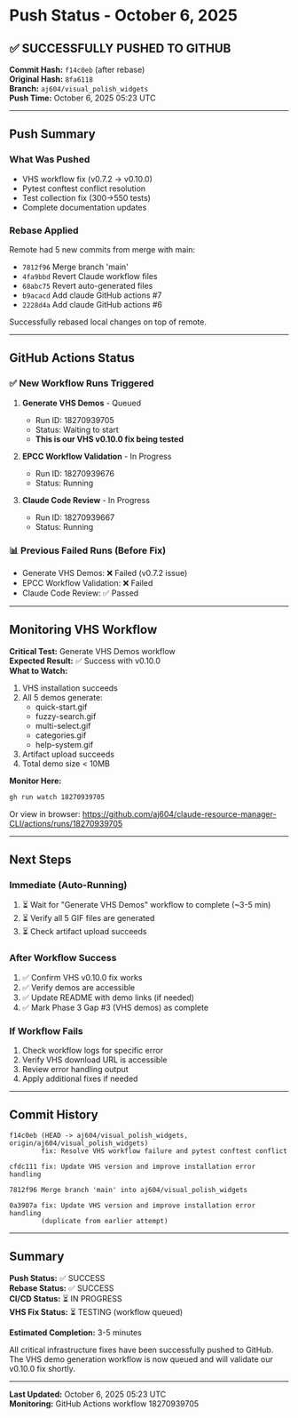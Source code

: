 # Push Status - October 6, 2025

## ✅ SUCCESSFULLY PUSHED TO GITHUB

**Commit Hash:** `f14c0eb` (after rebase)  
**Original Hash:** `8fa6118`  
**Branch:** `aj604/visual_polish_widgets`  
**Push Time:** October 6, 2025 05:23 UTC

---

## Push Summary

### What Was Pushed
- VHS workflow fix (v0.7.2 → v0.10.0)
- Pytest conftest conflict resolution
- Test collection fix (300→550 tests)
- Complete documentation updates

### Rebase Applied
Remote had 5 new commits from merge with main:
- `7812f96` Merge branch 'main'
- `4fa9bbd` Revert Claude workflow files
- `68abc75` Revert auto-generated files
- `b9acacd` Add claude GitHub actions #7
- `2228d4a` Add claude GitHub actions #6

Successfully rebased local changes on top of remote.

---

## GitHub Actions Status

### ✅ New Workflow Runs Triggered

1. **Generate VHS Demos** - Queued
   - Run ID: 18270939705
   - Status: Waiting to start
   - **This is our VHS v0.10.0 fix being tested**

2. **EPCC Workflow Validation** - In Progress
   - Run ID: 18270939676
   - Status: Running

3. **Claude Code Review** - In Progress
   - Run ID: 18270939667
   - Status: Running

### 📊 Previous Failed Runs (Before Fix)

- Generate VHS Demos: ❌ Failed (v0.7.2 issue)
- EPCC Workflow Validation: ❌ Failed
- Claude Code Review: ✅ Passed

---

## Monitoring VHS Workflow

**Critical Test:** Generate VHS Demos workflow  
**Expected Result:** ✅ Success with v0.10.0  
**What to Watch:**
1. VHS installation succeeds
2. All 5 demos generate:
   - quick-start.gif
   - fuzzy-search.gif
   - multi-select.gif
   - categories.gif
   - help-system.gif
3. Artifact upload succeeds
4. Total demo size < 10MB

**Monitor Here:**
```bash
gh run watch 18270939705
```

Or view in browser:
https://github.com/aj604/claude-resource-manager-CLI/actions/runs/18270939705

---

## Next Steps

### Immediate (Auto-Running)
1. ⏳ Wait for "Generate VHS Demos" workflow to complete (~3-5 min)
2. ⏳ Verify all 5 GIF files are generated
3. ⏳ Check artifact upload succeeds

### After Workflow Success
1. ✅ Confirm VHS v0.10.0 fix works
2. ✅ Verify demos are accessible
3. ✅ Update README with demo links (if needed)
4. ✅ Mark Phase 3 Gap #3 (VHS demos) as complete

### If Workflow Fails
1. Check workflow logs for specific error
2. Verify VHS download URL is accessible
3. Review error handling output
4. Apply additional fixes if needed

---

## Commit History

```
f14c0eb (HEAD -> aj604/visual_polish_widgets, origin/aj604/visual_polish_widgets)
        fix: Resolve VHS workflow failure and pytest conftest conflict

cfdc111 fix: Update VHS version and improve installation error handling

7812f96 Merge branch 'main' into aj604/visual_polish_widgets

0a3907a fix: Update VHS version and improve installation error handling
        (duplicate from earlier attempt)
```

---

## Summary

**Push Status:** ✅ SUCCESS  
**Rebase Status:** ✅ SUCCESS  
**CI/CD Status:** ⏳ IN PROGRESS  
**VHS Fix Status:** ⏳ TESTING (workflow queued)

**Estimated Completion:** 3-5 minutes

All critical infrastructure fixes have been successfully pushed to GitHub. The VHS demo generation workflow is now queued and will validate our v0.10.0 fix shortly.

---

**Last Updated:** October 6, 2025 05:23 UTC  
**Monitoring:** GitHub Actions workflow 18270939705
